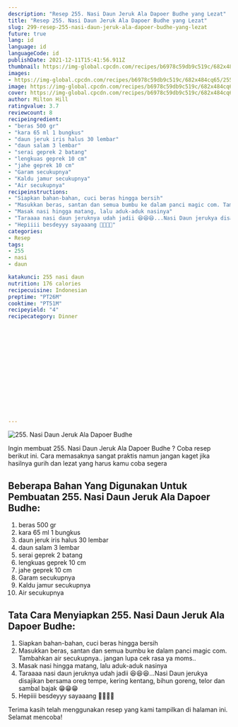 ```yaml
---
description: "Resep 255. Nasi Daun Jeruk Ala Dapoer Budhe yang Lezat"
title: "Resep 255. Nasi Daun Jeruk Ala Dapoer Budhe yang Lezat"
slug: 299-resep-255-nasi-daun-jeruk-ala-dapoer-budhe-yang-lezat
future: true
lang: id
language: id
languageCode: id
publishDate: 2021-12-11T15:41:56.911Z 
thumbnail: https://img-global.cpcdn.com/recipes/b6978c59db9c519c/682x484cq65/255-nasi-daun-jeruk-ala-dapoer-budhe-foto-resep-utama.png
images:
- https://img-global.cpcdn.com/recipes/b6978c59db9c519c/682x484cq65/255-nasi-daun-jeruk-ala-dapoer-budhe-foto-resep-utama.png
image: https://img-global.cpcdn.com/recipes/b6978c59db9c519c/682x484cq65/255-nasi-daun-jeruk-ala-dapoer-budhe-foto-resep-utama.png
cover: https://img-global.cpcdn.com/recipes/b6978c59db9c519c/682x484cq65/255-nasi-daun-jeruk-ala-dapoer-budhe-foto-resep-utama.png
author: Milton Hill
ratingvalue: 3.7
reviewcount: 8
recipeingredient:
- "beras 500 gr"
- "kara 65 ml 1 bungkus"
- "daun jeruk iris halus 30 lembar"
- "daun salam 3 lembar"
- "serai geprek 2 batang"
- "lengkuas geprek 10 cm"
- "jahe geprek 10 cm"
- "Garam secukupnya"
- "Kaldu jamur secukupnya"
- "Air secukupnya"
recipeinstructions:
- "Siapkan bahan-bahan, cuci beras hingga bersih"
- "Masukkan beras, santan dan semua bumbu ke dalam panci magic com. Tambahkan air secukupnya.. jangan lupa cek rasa ya moms.."
- "Masak nasi hingga matang, lalu aduk-aduk nasinya"
- "Taraaaa nasi daun jeruknya udah jadii 😆😆😆...Nasi Daun jerukya disajikan bersama oreg tempe, kering kentang, bihun goreng, telor dan sambal bajak 😁😁😁"
- "Hepiiii besdeyyy sayaaang 🥰🥰🥰🥰"
categories:
- Resep
tags:
- 255
- nasi
- daun

katakunci: 255 nasi daun 
nutrition: 176 calories
recipecuisine: Indonesian
preptime: "PT26M"
cooktime: "PT51M"
recipeyield: "4"
recipecategory: Dinner


     
    
    
    
    
    
    
    
    
    
    
      
    
---
```



![255. Nasi Daun Jeruk Ala Dapoer Budhe](https://img-global.cpcdn.com/recipes/b6978c59db9c519c/682x484cq65/255-nasi-daun-jeruk-ala-dapoer-budhe-foto-resep-utama.png)

Ingin membuat 255. Nasi Daun Jeruk Ala Dapoer Budhe ? Coba resep berikut ini. Cara memasaknya sangat praktis namun jangan kaget jika hasilnya gurih dan lezat yang harus kamu coba segera

<!--inarticleads1-->

## Beberapa Bahan Yang Digunakan Untuk Pembuatan 255. Nasi Daun Jeruk Ala Dapoer Budhe:

1. beras 500 gr
1. kara 65 ml 1 bungkus
1. daun jeruk iris halus 30 lembar
1. daun salam 3 lembar
1. serai geprek 2 batang
1. lengkuas geprek 10 cm
1. jahe geprek 10 cm
1. Garam secukupnya
1. Kaldu jamur secukupnya
1. Air secukupnya



<!--inarticleads2-->

## Tata Cara Menyiapkan 255. Nasi Daun Jeruk Ala Dapoer Budhe:

1. Siapkan bahan-bahan, cuci beras hingga bersih
1. Masukkan beras, santan dan semua bumbu ke dalam panci magic com. Tambahkan air secukupnya.. jangan lupa cek rasa ya moms..
1. Masak nasi hingga matang, lalu aduk-aduk nasinya
1. Taraaaa nasi daun jeruknya udah jadii 😆😆😆...Nasi Daun jerukya disajikan bersama oreg tempe, kering kentang, bihun goreng, telor dan sambal bajak 😁😁😁
1. Hepiiii besdeyyy sayaaang 🥰🥰🥰🥰




Terima kasih telah menggunakan resep yang kami tampilkan di halaman ini. Selamat mencoba!
